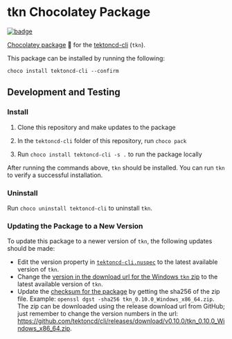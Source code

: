 # tkn Chocolatey Package

[![badge](https://img.shields.io/chocolatey/v/tektoncd-cli)](https://chocolatey.org/packages/tektoncd-cli/)

[Chocolatey package](https://chocolatey.org/packages/tektoncd-cli/) 🍫 for the [tektoncd-cli](https://github.com/tektoncd/cli) (`tkn`).

This package can be installed by running the following:

```
choco install tektoncd-cli --confirm
```

## Development and Testing

### Install

1. Clone this repository and make updates to the package

2. In the `tektoncd-cli` folder of this repository, run `choco pack`

3. Run `choco install tektoncd-cli -s .` to run the package locally

After running the commands above, `tkn` should be installed. You can run `tkn` to verify a successful installation.

### Uninstall

Run `choco uninstall tektoncd-cli` to uninstall `tkn`. 

### Updating the Package to a New Version

To update this package to a newer version of `tkn`, the following updates should be made:

* Edit the version property in [`tektoncd-cli.nuspec`](https://github.com/danielhelfand/chocolatey-tektoncd-cli/blob/master/tektoncd-cli/tektoncd-cli.nuspec#L5) to the latest available version of `tkn`. 
* Change the [version in the download url for the Windows `tkn` zip](https://github.com/danielhelfand/chocolatey-tektoncd-cli/blob/master/tektoncd-cli/tools/chocolateyinstall.ps1#L4) to the latest available version of `tkn`. 
* Update the [checksum for the package](https://github.com/danielhelfand/chocolatey-tektoncd-cli/blob/master/tektoncd-cli/tools/chocolateyinstall.ps1#L11) by getting the sha256 of the zip file. Example: `openssl dgst -sha256 tkn_0.10.0_Windows_x86_64.zip`. The zip can be downloaded using the release download url from GitHub; just remember to change the version numbers in the url: https://github.com/tektoncd/cli/releases/download/v0.10.0/tkn_0.10.0_Windows_x86_64.zip.
